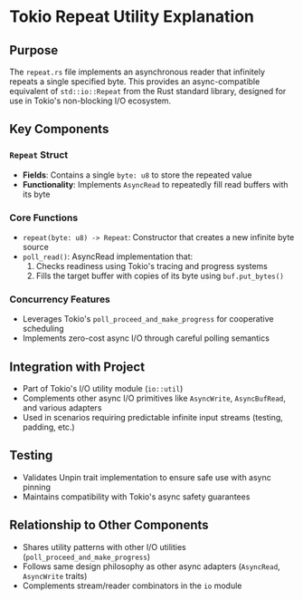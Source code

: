 # Tokio Repeat Utility Explanation

## Purpose
The `repeat.rs` file implements an asynchronous reader that infinitely repeats a single specified byte. This provides an async-compatible equivalent of `std::io::Repeat` from the Rust standard library, designed for use in Tokio's non-blocking I/O ecosystem.

## Key Components

### `Repeat` Struct
- **Fields**: Contains a single `byte: u8` to store the repeated value
- **Functionality**: Implements `AsyncRead` to repeatedly fill read buffers with its byte

### Core Functions
- `repeat(byte: u8) -> Repeat`: Constructor that creates a new infinite byte source
- `poll_read()`: AsyncRead implementation that:
  1. Checks readiness using Tokio's tracing and progress systems
  2. Fills the target buffer with copies of its byte using `buf.put_bytes()`

### Concurrency Features
- Leverages Tokio's `poll_proceed_and_make_progress` for cooperative scheduling
- Implements zero-cost async I/O through careful polling semantics

## Integration with Project
- Part of Tokio's I/O utility module (`io::util`)
- Complements other async I/O primitives like `AsyncWrite`, `AsyncBufRead`, and various adapters
- Used in scenarios requiring predictable infinite input streams (testing, padding, etc.)

## Testing
- Validates Unpin trait implementation to ensure safe use with async pinning
- Maintains compatibility with Tokio's async safety guarantees

## Relationship to Other Components
- Shares utility patterns with other I/O utilities (`poll_proceed_and_make_progress`)
- Follows same design philosophy as other async adapters (`AsyncRead`, `AsyncWrite` traits)
- Complements stream/reader combinators in the `io` module
